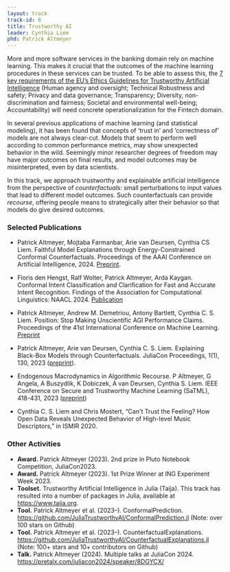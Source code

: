 ```yaml
---
layout: track
track-id: 6
title: Trustworthy AI
leader: Cynthia Liem
phd: Patrick Altmeyer
---
```


More and more software services in the banking domain rely on machine learning. This makes it crucial that the outcomes of the machine learning procedures in these services can be trusted. To be able to assess this, the [7 key requirements of the EU’s Ethics Guidelines for Trustworthy Artificial Intelligence](https://ec.europa.eu/futurium/en/ai-alliance-consultation) (Human agency and oversight; Technical Robustness and safety; Privacy and data governance; Transparency; Diversity, non-discrimination and fairness; Societal and environmental well-being; Accountability) will need concrete operationalization for the Fintech domain.

In several previous applications of machine learning (and statistical modeling), it has been found that concepts of ‘trust in’ and ‘correctness of’ models are not always clear-cut. Models that seem to perform well according to common performance metrics, may show unexpected behavior in the wild. Seemingly minor researcher degrees of freedom may have major outcomes on final results, and model outcomes may be misinterpreted, even by data scientists.

In this track, we approach trustworthy and explainable artificial intelligence from the perspective of _counterfactuals_: small perturbations to input values that lead to different model outcomes. Such counterfactuals can provide _recourse_, offering people means to strategically alter their behavior so that models do give desired outcomes.

### Selected Publications

- Patrick Altmeyer, Mojtaba Farmanbar, Arie van Deursen, Cynthia CS Liem. Faithful Model Explanations through Energy-Constrained Conformal Counterfactuals. Proceedings of the AAAI Conference on Artificial Intelligence, 2024. [Preprint](https://arxiv.org/pdf/2312.10648).

- Floris den Hengst, Ralf Wolter, Patrick Altmeyer, Arda Kaygan. Conformal Intent Classification and Clarification for Fast and Accurate Intent Recognition. Findings of the Association for Computational Linguistics: NAACL 2024. [Publication](https://aclanthology.org/2024.findings-naacl.156/)

- Patrick Altmeyer, Andrew M. Demetriou, Antony Bartlett, Cynthia C. S. Liem. Position: Stop Making Unscientific AGI Performance Claims. Proceedings of the 41st International Conference on Machine Learning. [Preprint](https://arxiv.org/pdf/2402.03962)

- Patrick Altmeyer, Arie van Deursen, Cynthia C. S. Liem. Explaining Black-Box Models through Counterfactuals. JuliaCon Proceedings, 1(1), 130, 2023 ([preprint](https://doi.org/10.21105/jcon.00130)).

- Endogenous Macrodynamics in Algorithmic Recourse. P Altmeyer, G Angela, A Buszydlik, K Dobiczek, A van Deursen, Cynthia S. Liem. IEEE Conference on Secure and Trustworthy Machine Learning (SaTML), 418-431, 2023 ([preprint](https://openreview.net/pdf?id=-LFT2YicI9v))

- Cynthia C. S. Liem and Chris Mostert, “Can't Trust the Feeling? How Open Data Reveals Unexpected Behavior of High-level Music Descriptors,” in ISMIR 2020.

### Other Activities

-	**Award.** Patrick Altmeyer (2023). 2nd prize in Pluto Notebook Competition, JuliaCon2023.
-	**Award.** Patrick Altmeyer (2023). 1st Prize Winner at ING Experiment Week 2023.
-	**Toolset.** Trustworthy Artificial Intelligence in Julia (Taija). This track has resulted into a number of packages in Julia, available at <https://www.taija.org>.
-	**Tool.** Patrick Altmeyer et al. (2023–). ConformalPrediction. <https://github.com/JuliaTrustworthyAI/ConformalPrediction.jl> (Note: over 100 stars on Github)
-	**Tool.** Patrick Altmeyer et al. (2023–). CounterfactualExplanations. <https://github.com/JuliaTrustworthyAI/CounterfactualExplanations.jl> (Note: 100+ stars and 10+ contributors on Github)
-	**Talk.** Patrick Altmeyer (2024). Multiple talks at JuliaCon 2024. <https://pretalx.com/juliacon2024/speaker/8DGYCX/>

